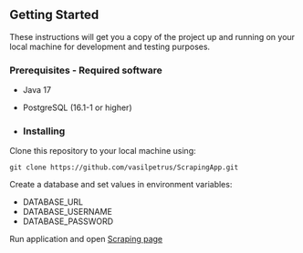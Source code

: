 ## Getting Started

These instructions will get you a copy of the project up and running on your local machine for development and testing purposes.

### Prerequisites - Required software
* Java 17
* PostgreSQL (16.1-1 or higher)

* ### Installing

Clone this repository to your local machine using:

```shell
git clone https://github.com/vasilpetrus/ScrapingApp.git
```
Create a database and set values in environment variables:
* DATABASE_URL
* DATABASE_USERNAME
* DATABASE_PASSWORD 

Run application and open [Scraping page](http://localhost:8080/)

